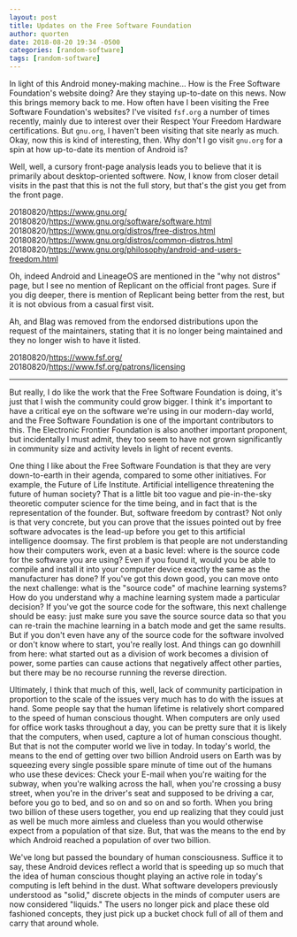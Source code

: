 ```yaml
---
layout: post
title: Updates on the Free Software Foundation
author: quorten
date: 2018-08-20 19:34 -0500
categories: [random-software]
tags: [random-software]
---
```


In light of this Android money-making machine...  How is the Free
Software Foundation's website doing?  Are they staying up-to-date on
this news.  Now this brings memory back to me.  How often have I been
visiting the Free Software Foundation's websites?  I've visited
`fsf.org` a number of times recently, mainly due to interest over
their Respect Your Freedom Hardware certifications.  But `gnu.org`, I
haven't been visiting that site nearly as much.  Okay, now this is
kind of interesting, then.  Why don't I go visit `gnu.org` for a spin
at how up-to-date its mention of Android is?

Well, well, a cursory front-page analysis leads you to believe that it
is primarily about desktop-oriented softwere.  Now, I know from closer
detail visits in the past that this is not the full story, but that's
the gist you get from the front page.

<!-- more -->

20180820/https://www.gnu.org/  
20180820/https://www.gnu.org/software/software.html  
20180820/https://www.gnu.org/distros/free-distros.html  
20180820/https://www.gnu.org/distros/common-distros.html  
20180820/https://www.gnu.org/philosophy/android-and-users-freedom.html

Oh, indeed Android and LineageOS are mentioned in the "why not
distros" page, but I see no mention of Replicant on the official front
pages.  Sure if you dig deeper, there is mention of Replicant being
better from the rest, but it is not obvious from a casual first visit.

Ah, and Blag was removed from the endorsed distributions upon the
request of the maintainers, stating that it is no longer being
maintained and they no longer wish to have it listed.

20180820/https://www.fsf.org/  
20180820/https://www.fsf.org/patrons/licensing

----------

But really, I do like the work that the Free Software Foundation is
doing, it's just that I wish the community could grow bigger.  I think
it's important to have a critical eye on the software we're using in
our modern-day world, and the Free Software Foundation is one of the
important contributors to this.  The Electronic Frontier Foundation is
also another important proponent, but incidentally I must admit, they
too seem to have not grown significantly in community size and
activity levels in light of recent events.

One thing I like about the Free Software Foundation is that they are
very down-to-earth in their agenda, compared to some other
initiatives.  For example, the Future of Life Institute.  Artificial
intelligence threatening the future of human society?  That is a
little bit too vague and pie-in-the-sky theoretic computer science for
the time being, and in fact that is the representation of the founder.
But, software freedom by contrast?  Not only is that very concrete,
but you can prove that the issues pointed out by free software
advocates is the lead-up before you get to this artificial
intelligence doomsay.  The first problem is that people are not
understanding how their computers work, even at a basic level: where
is the source code for the software you are using?  Even if you found
it, would you be able to compile and install it into your computer
device exactly the same as the manufacturer has done?  If you've got
this down good, you can move onto the next challenge: what is the
"source code" of machine learning systems?  How do you understand why
a machine learning system made a particular decision?  If you've got
the source code for the software, this next challenge should be easy:
just make sure you save the source source data so that you can
re-train the machine learning in a batch mode and get the same
results.  But if you don't even have any of the source code for the
software involved or don't know where to start, you're really lost.
And things can go downhill from here: what started out as a division
of work becomes a division of power, some parties can cause actions
that negatively affect other parties, but there may be no recourse
running the reverse direction.

Ultimately, I think that much of this, well, lack of community
participation in proportion to the scale of the issues very much has
to do with the issues at hand.  Some people say that the human
lifetime is relatively short compared to the speed of human conscious
thought.  When computers are only used for office work tasks
throughout a day, you can be pretty sure that it is likely that the
computers, when used, capture a lot of human conscious thought.  But
that is not the computer world we live in today.  In today's world,
the means to the end of getting over two billion Android users on
Earth was by squeezing every single possible spare minute of time out
of the humans who use these devices: Check your E-mail when you're
waiting for the subway, when you're walking across the hall, when
you're crossing a busy street, when you're in the driver's seat and
supposed to be driving a car, before you go to bed, and so on and so
on and so forth.  When you bring two billion of these users together,
you end up realizing that they could just as well be much more aimless
and clueless than you would otherwise expect from a population of that
size.  But, that was the means to the end by which Android reached a
population of over two billion.

We've long but passed the boundary of human consciousness.  Suffice it
to say, these Android devices reflect a world that is speeding up so
much that the idea of human conscious thought playing an active role
in today's computing is left behind in the dust.  What software
developers previously understood as "solid," discrete objects in the
minds of computer users are now considered "liquids."  The users no
longer pick and place these old fashioned concepts, they just pick up
a bucket chock full of all of them and carry that around whole.
